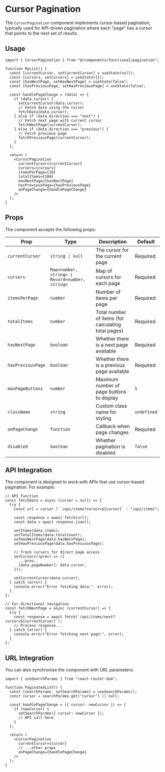 # Cursor Pagination

The `CursorPagination` component implements cursor-based pagination, typically used for API-driven pagination where each "page" has a cursor that points to the next set of results.

## Usage

```tsx
import { CursorPagination } from "@/components/functional/pagination";

function MyList() {
  const [currentCursor, setCurrentCursor] = useState(null);
  const [cursors, setCursors] = useState({});
  const [hasNextPage, setHasNextPage] = useState(false);
  const [hasPreviousPage, setHasPreviousPage] = useState(false);

  const handlePageChange = (data) => {
    if (data.cursor) {
      setCurrentCursor(data.cursor);
      // Fetch data using the cursor
      fetchData(data.cursor);
    } else if (data.direction === "next") {
      // Fetch next page with current cursor
      fetchNextPage(currentCursor);
    } else if (data.direction === "previous") {
      // Fetch previous page
      fetchPreviousPage(currentCursor);
    }
  };

  return (
    <CursorPagination
      currentCursor={currentCursor}
      cursors={cursors}
      itemsPerPage={10}
      totalItems={100}
      hasNextPage={hasNextPage}
      hasPreviousPage={hasPreviousPage}
      onPageChange={handlePageChange}
    />
  );
}
```

## Props

The component accepts the following props:

| Prop              | Type                                            | Description                                         | Default     |
| ----------------- | ----------------------------------------------- | --------------------------------------------------- | ----------- |
| `currentCursor`   | `string \| null`                                | The cursor for the current page                     | Required    |
| `cursors`         | `Map<number, string> \| Record<number, string>` | Map of cursors for each page                        | Required    |
| `itemsPerPage`    | `number`                                        | Number of items per page                            | Required    |
| `totalItems`      | `number`                                        | Total number of items (for calculating total pages) | Required    |
| `hasNextPage`     | `boolean`                                       | Whether there is a next page available              | Required    |
| `hasPreviousPage` | `boolean`                                       | Whether there is a previous page available          | Required    |
| `maxPageButtons`  | `number`                                        | Maximum number of page buttons to display           | `5`         |
| `className`       | `string`                                        | Custom class name for styling                       | `undefined` |
| `onPageChange`    | `function`                                      | Callback when page changes                          | Required    |
| `disabled`        | `boolean`                                       | Whether pagination is disabled                      | `false`     |

## API Integration

The component is designed to work with APIs that use cursor-based pagination. For example:

```tsx
// API function
const fetchData = async (cursor = null) => {
  try {
    const url = cursor ? `/api/items?cursor=${cursor}` : "/api/items";

    const response = await fetch(url);
    const data = await response.json();

    setItems(data.items);
    setTotalItems(data.totalCount);
    setHasNextPage(data.hasNextPage);
    setHasPreviousPage(data.hasPreviousPage);

    // Track cursors for direct page access
    setCursors((prev) => ({
      ...prev,
      [data.pageNumber]: data.cursor,
    }));

    setCurrentCursor(data.cursor);
  } catch (error) {
    console.error("Error fetching data:", error);
  }
};

// For directional navigation
const fetchNextPage = async (currentCursor) => {
  try {
    const response = await fetch(`/api/items/next?cursor=${currentCursor}`);
    // Process response...
  } catch (error) {
    console.error("Error fetching next page:", error);
  }
};
```

## URL Integration

You can also synchronize the component with URL parameters:

```tsx
import { useSearchParams } from "react-router-dom";

function PaginatedList() {
  const [searchParams, setSearchParams] = useSearchParams();
  const cursor = searchParams.get("cursor") || null;

  const handlePageChange = ({ cursor: newCursor }) => {
    if (newCursor) {
      setSearchParams({ cursor: newCursor });
      // API call here
    }
  };

  return (
    <CursorPagination
      currentCursor={cursor}
      // ...other props
      onPageChange={handlePageChange}
    />
  );
}
```
